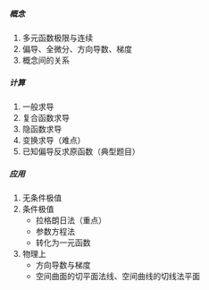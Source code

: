 ##### 概念

1. 多元函数极限与连续
2. 偏导、全微分、方向导数、梯度
3. 概念间的关系

##### 计算

1. 一般求导
2. 复合函数求导
3. 隐函数求导
4. 变换求导（难点）
5. 已知偏导反求原函数（典型题目）

##### 应用

1. 无条件极值
2. 条件极值
   - 拉格朗日法（重点）
   - 参数方程法
   - 转化为一元函数
3. 物理上
   - 方向导数与梯度
   - 空间曲面的切平面法线、空间曲线的切线法平面